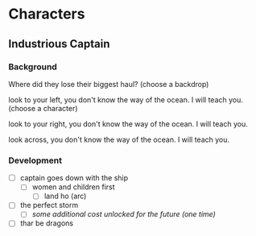 # Characters

## Industrious Captain

### Background

Where did they lose their biggest haul? (choose a backdrop)

look to your left, you don't know the way of the ocean. I will teach you. (choose a character)

look to your right, you don't know the way of the ocean. I will teach you.

look across, you don't know the way of the ocean. I will teach you.

### Development

- [ ] captain goes down with the ship
  - [ ] women and children first
    - [ ] land ho (arc)
- [ ] the perfect storm
  - [ ] *some additional cost unlocked for the future (one time)*
- [ ] thar be dragons
